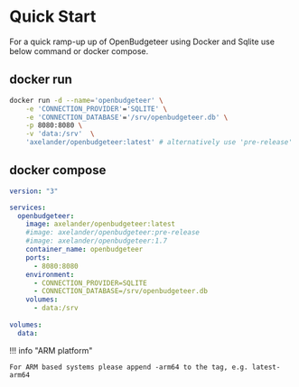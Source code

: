 ﻿# Quick Start

For a quick ramp-up up of OpenBudgeteer using Docker and Sqlite use below command or docker compose.

## docker run

``` bash
docker run -d --name='openbudgeteer' \
    -e 'CONNECTION_PROVIDER'='SQLITE' \
    -e 'CONNECTION_DATABASE'='/srv/openbudgeteer.db' \
    -p 8080:8080 \
    -v 'data:/srv'  \
    'axelander/openbudgeteer:latest' # alternatively use 'pre-release' or a specific version tag
```

## docker compose

``` yml
version: "3"

services:
  openbudgeteer:
    image: axelander/openbudgeteer:latest
    #image: axelander/openbudgeteer:pre-release
    #image: axelander/openbudgeteer:1.7
    container_name: openbudgeteer
    ports:
      - 8080:8080
    environment:
      - CONNECTION_PROVIDER=SQLITE
      - CONNECTION_DATABASE=/srv/openbudgeteer.db
    volumes:
      - data:/srv
        
volumes:
  data:
```

!!! info "ARM platform"

    For ARM based systems please append -arm64 to the tag, e.g. latest-arm64